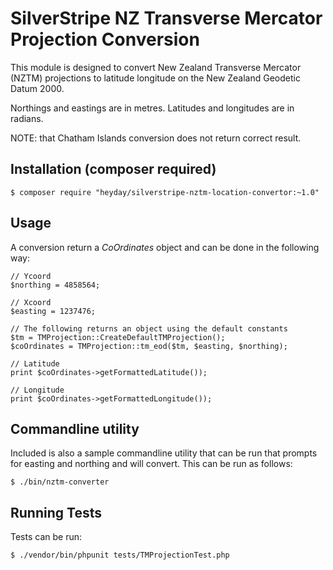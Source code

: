 # SilverStripe NZ Transverse Mercator Projection Conversion

This module is designed to convert New Zealand Transverse Mercator (NZTM) projections to latitude longitude on the
New Zealand Geodetic Datum 2000.

Northings and eastings are in metres. Latitudes and longitudes are in radians.

NOTE: that Chatham Islands conversion does not return correct result.


## Installation (composer required)

```
$ composer require "heyday/silverstripe-nztm-location-convertor:~1.0"
```



## Usage


A conversion return a _CoOrdinates_ object and can be done in the following way:

```
// Ycoord
$northing = 4858564;

// Xcoord
$easting = 1237476;

// The following returns an object using the default constants
$tm = TMProjection::CreateDefaultTMProjection();
$coOrdinates = TMProjection::tm_eod($tm, $easting, $northing);

// Latitude
print $coOrdinates->getFormattedLatitude());

// Longitude
print $coOrdinates->getFormattedLongitude());
```

## Commandline utility

Included is also a sample commandline utility that can be run that prompts for easting and northing and will convert.  This can be run as follows:

```
$ ./bin/nztm-converter
```



## Running Tests

Tests can be run:

```
$ ./vendor/bin/phpunit tests/TMProjectionTest.php
```
